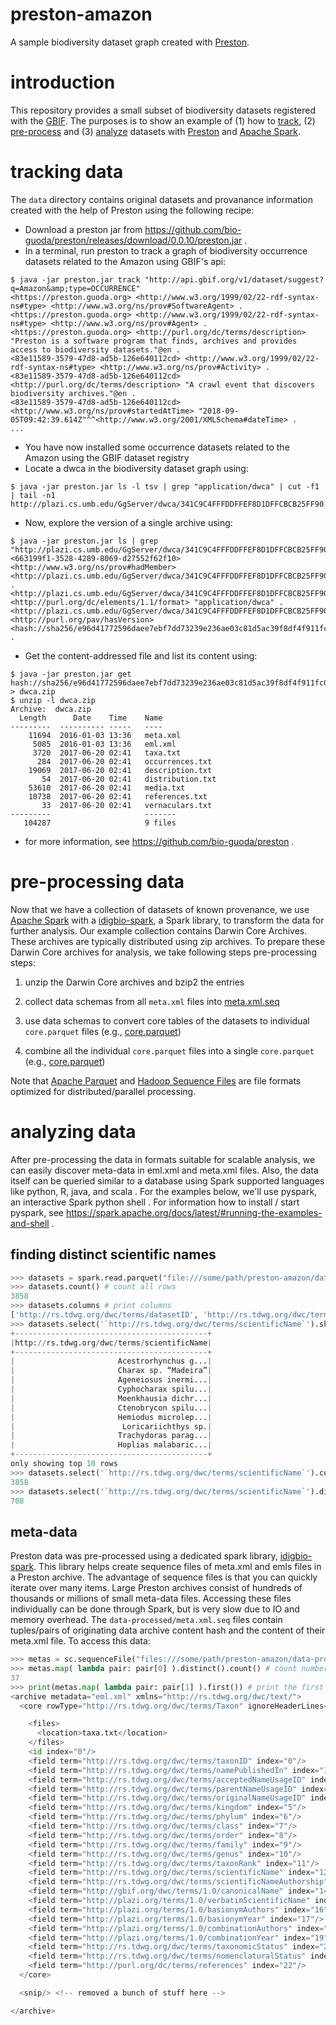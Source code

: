 # preston-amazon
A sample biodiversity dataset graph created with [Preston](https://github.com/bio-guoda/preston).

# introduction
This repository provides a small subset of biodiversity datasets registered with the [GBIF](https://gbif.org). The purposes is to show an example of (1) how to [track](#tracking-data), (2) [pre-process](#pre-processing-data) and (3) [analyze](#analyzing-data) datasets with [Preston](https://preston.guoda.bio) and [Apache Spark](https://spark.apache.org). 


# tracking data

The ```data``` directory contains original datasets and provanance information created with the help of Preston using the following recipe:

* Download a preston jar from https://github.com/bio-guoda/preston/releases/download/0.0.10/preston.jar .
* In a terminal, run preston to track a graph of biodiversity occurrence datasets related to the Amazon using GBIF's api:

```console
$ java -jar preston.jar track "http://api.gbif.org/v1/dataset/suggest?q=Amazon&amp;type=OCCURRENCE"
<https://preston.guoda.org> <http://www.w3.org/1999/02/22-rdf-syntax-ns#type> <http://www.w3.org/ns/prov#SoftwareAgent> .
<https://preston.guoda.org> <http://www.w3.org/1999/02/22-rdf-syntax-ns#type> <http://www.w3.org/ns/prov#Agent> .
<https://preston.guoda.org> <http://purl.org/dc/terms/description> "Preston is a software program that finds, archives and provides access to biodiversity datasets."@en .
<83e11589-3579-47d8-ad5b-126e640112cd> <http://www.w3.org/1999/02/22-rdf-syntax-ns#type> <http://www.w3.org/ns/prov#Activity> .
<83e11589-3579-47d8-ad5b-126e640112cd> <http://purl.org/dc/terms/description> "A crawl event that discovers biodiversity archives."@en .
<83e11589-3579-47d8-ad5b-126e640112cd> <http://www.w3.org/ns/prov#startedAtTime> "2018-09-05T09:42:39.614Z"^^<http://www.w3.org/2001/XMLSchema#dateTime> .
...
```

* You have now installed some occurrence datasets related to the Amazon using the GBIF dataset registry
* Locate a dwca in the biodiversity dataset graph using:

```console 
$ java -jar preston.jar ls -l tsv | grep "application/dwca" | cut -f1 | tail -n1
http://plazi.cs.umb.edu/GgServer/dwca/341C9C4FFFDDFFEF8D1DFFCBCB25FF90.zip
```

* Now, explore the version of a single archive using:

```console
$ java -jar preston.jar ls | grep "http://plazi.cs.umb.edu/GgServer/dwca/341C9C4FFFDDFFEF8D1DFFCBCB25FF90.zip"
<663199f1-3528-4289-8069-d27552f62f10> <http://www.w3.org/ns/prov#hadMember> <http://plazi.cs.umb.edu/GgServer/dwca/341C9C4FFFDDFFEF8D1DFFCBCB25FF90.zip> .
<http://plazi.cs.umb.edu/GgServer/dwca/341C9C4FFFDDFFEF8D1DFFCBCB25FF90.zip> <http://purl.org/dc/elements/1.1/format> "application/dwca" .
<http://plazi.cs.umb.edu/GgServer/dwca/341C9C4FFFDDFFEF8D1DFFCBCB25FF90.zip> <http://purl.org/pav/hasVersion> <hash://sha256/e96d41772596daee7ebf7dd73239e236ae03c81d5ac39f8df4f911fc08776e98> .
```

* Get the content-addressed file and list its content using:

```console
$ java -jar preston.jar get hash://sha256/e96d41772596daee7ebf7dd73239e236ae03c81d5ac39f8df4f911fc08776e98 > dwca.zip
$ unzip -l dwca.zip
Archive:  dwca.zip
  Length      Date    Time    Name
---------  ---------- -----   ----
    11694  2016-01-03 13:36   meta.xml
     5085  2016-01-03 13:36   eml.xml
     3720  2017-06-20 02:41   taxa.txt
      284  2017-06-20 02:41   occurrences.txt
    19069  2017-06-20 02:41   description.txt
       54  2017-06-20 02:41   distribution.txt
    53610  2017-06-20 02:41   media.txt
    10738  2017-06-20 02:41   references.txt
       33  2017-06-20 02:41   vernaculars.txt
---------                     -------
   104287                     9 files
```

* for more information, see https://github.com/bio-guoda/preston .

# pre-processing data

Now that we have a collection of datasets of known provenance, we use [Apache Spark](https://apache.spark.org) with a [idigbio-spark](https://github.com/bio-guoda/idigbio-spark), a Spark library, to transform the data for further analysis. Our example collection contains Darwin Core Archives. These archives are typically distributed using zip archives. To prepare these Darwin Core archives for analysis, we take following steps pre-processing steps:  

1. unzip the Darwin Core archives and bzip2 the entries

2. collect data schemas from all ```meta.xml``` files into [meta.xml.seq](./data-processed/meta.xml.seq)

3. use data schemas to convert core tables of the datasets to individual ```core.parquet``` files (e.g., [core.parquet](./data-processed/22/0f/220f6dd60ceba458c9b942e205675773d336ab3b0227e3fc04e7c854c85811ad/core.parquet))

4. combine all the individual ```core.parquet``` files into a single ```core.parquet``` (e.g., [core.parquet](./core.parquet)) 

Note that [Apache Parquet](https://parquet.apache.org) and [Hadoop Sequence Files](https://wiki.apache.org/hadoop/SequenceFile) are file formats optimized for distributed/parallel processing. 

# analyzing data

After pre-processing the data in formats suitable for scalable analysis, we can easily discover meta-data in eml.xml and meta.xml files. Also, the data itself can be queried similar to a database using Spark supported languages like python, R, java, and scala . For the examples below, we'll use pyspark, an interactive Spark python shell . For information how to install / start pyspark, see https://spark.apache.org/docs/latest/#running-the-examples-and-shell . 

## finding distinct scientific names


```python
>>> datasets = spark.read.parquet("file:///some/path/preston-amazon/data-processed/core.parquet") # load aggregate data
>>> datasets.count() # count all rows
3858
>>> datasets.columns # print columns
['http://rs.tdwg.org/dwc/terms/datasetID', 'http://rs.tdwg.org/dwc/terms/specificEpithet', 'http://rs.tdwg.org/dwc/terms/order', 'http://rs.tdwg.org/dwc/terms/taxonID', 'http://rs.tdwg.org/dwc/terms/country', 'http://plazi.org/terms/1.0/basionymYear', 'http://gbif.org/dwc/terms/1.0/canonicalName', 'undefined0', 'http://rs.tdwg.org/dwc/terms/basisOfRecord', 'http://plazi.org/terms/1.0/combinationYear', 'http://plazi.org/terms/1.0/basionymAuthors', 'http://rs.tdwg.org/dwc/terms/scientificName', 'http://rs.tdwg.org/dwc/terms/decimalLatitude', 'http://rs.tdwg.org/dwc/terms/eventDate', 'http://rs.tdwg.org/dwc/terms/waterBody', 'http://rs.tdwg.org/dwc/terms/acceptedNameUsageID', 'http://rs.tdwg.org/dwc/terms/locationID', 'http://rs.tdwg.org/dwc/terms/taxonRank', 'http://rs.tdwg.org/dwc/terms/institutionCode', 'http://rs.tdwg.org/dwc/terms/phylum', 'http://purl.org/dc/terms/references', 'http://rs.tdwg.org/dwc/terms/originalNameUsageID', 'http://rs.tdwg.org/dwc/terms/individualCount', 'http://rs.tdwg.org/dwc/terms/kingdom', 'http://rs.tdwg.org/dwc/terms/year', 'http://rs.tdwg.org/dwc/terms/eventID', 'http://rs.tdwg.org/dwc/terms/identificationQualifier', 'http://rs.tdwg.org/dwc/terms/namePublishedIn', 'http://rs.tdwg.org/dwc/terms/scientificNameAuthorship', 'http://rs.tdwg.org/dwc/terms/taxonomicStatus', 'http://rs.tdwg.org/dwc/terms/decimalLongitude', 'http://rs.tdwg.org/dwc/terms/locality', 'http://rs.tdwg.org/dwc/terms/parentNameUsageID', 'http://rs.tdwg.org/dwc/terms/catalogNumber', 'http://rs.tdwg.org/dwc/terms/collectionCode', 'http://plazi.org/terms/1.0/combinationAuthors', 'http://purl.org/dc/terms/license', 'http://purl.org/dc/terms/bibliographicCitation', 'http://purl.org/dc/terms/accessRights', 'http://rs.tdwg.org/dwc/terms/family', 'http://rs.tdwg.org/dwc/terms/dynamicProperties', 'http://plazi.org/terms/1.0/verbatimScientificName', 'http://rs.tdwg.org/dwc/terms/eventRemarks', 'http://rs.tdwg.org/dwc/terms/class', 'http://rs.tdwg.org/dwc/terms/occurrenceID', 'http://rs.tdwg.org/dwc/terms/nomenclaturalStatus', 'http://rs.tdwg.org/dwc/terms/genus', 'http://purl.org/dc/terms/rightsHolder', 'http://www.w3.org/ns/prov#wasDerivedFrom']
>>> datasets.select('`http://rs.tdwg.org/dwc/terms/scientificName`').show(10) # show top 10 scientific names
+-------------------------------------------+
|http://rs.tdwg.org/dwc/terms/scientificName|
+-------------------------------------------+
|                       Acestrorhynchus g...|
|                       Charax sp. “Madeira”|
|                       Ageneiosus inermi...|
|                       Cyphocharax spilu...|
|                       Moenkhausia dichr...|
|                       Ctenobrycon spilu...|
|                       Hemiodus microlep...|
|                        Loricariichthys sp.|
|                       Trachydoras parag...|
|                       Hoplias malabaric...|
+-------------------------------------------+
only showing top 10 rows
>>> datasets.select('`http://rs.tdwg.org/dwc/terms/scientificName`').count()
3858
>>> datasets.select('`http://rs.tdwg.org/dwc/terms/scientificName`').distinct().count()
708
```

## meta-data

Preston data was pre-processed using a dedicated spark library, [idigbio-spark](https://github.com/bio-guoda/idigbio-spark). This library helps create sequence files of meta.xml and emls files in a Preston archive. The advantage of sequence files is that you can quickly iterate over many items. Large Preston archives consist of hundreds of thousands or millions of small meta-data files. Accessing these files individually can be done through Spark, but is very slow due to IO and memory overhead. The ```data-processed/meta.xml.seq``` files contain tuples/pairs of originating data archive content hash and the content of their meta.xml file. To access this data:

```python
>>> metas = sc.sequenceFile("files:///some/path/preston-amazon/data-processed/meta.xml.seq") # create the meta.xml RDD with (hash, xml string) tuples
>>> metas.map( lambda pair: pair[0] ).distinct().count() # count number of unique archive content hashes
37
>>> print(metas.map( lambda pair: pair[1] ).first()) # print the first meta.xml file
<archive metadata="eml.xml" xmlns="http://rs.tdwg.org/dwc/text/">
  <core rowType="http://rs.tdwg.org/dwc/terms/Taxon" ignoreHeaderLines="1" fieldsEnclosedBy="" linesTerminatedBy="\n" fieldsTerminatedBy="\t" encoding="UTF-8">

    <files>
      <location>taxa.txt</location>
    </files>
    <id index="0"/>
    <field term="http://rs.tdwg.org/dwc/terms/taxonID" index="0"/>
    <field term="http://rs.tdwg.org/dwc/terms/namePublishedIn" index="1"/>
    <field term="http://rs.tdwg.org/dwc/terms/acceptedNameUsageID" index="2"/>
    <field term="http://rs.tdwg.org/dwc/terms/parentNameUsageID" index="3"/>
    <field term="http://rs.tdwg.org/dwc/terms/originalNameUsageID" index="4"/>
    <field term="http://rs.tdwg.org/dwc/terms/kingdom" index="5"/>
    <field term="http://rs.tdwg.org/dwc/terms/phylum" index="6"/>
    <field term="http://rs.tdwg.org/dwc/terms/class" index="7"/>
    <field term="http://rs.tdwg.org/dwc/terms/order" index="8"/>
    <field term="http://rs.tdwg.org/dwc/terms/family" index="9"/>
    <field term="http://rs.tdwg.org/dwc/terms/genus" index="10"/>
    <field term="http://rs.tdwg.org/dwc/terms/taxonRank" index="11"/>
    <field term="http://rs.tdwg.org/dwc/terms/scientificName" index="12"/>
    <field term="http://rs.tdwg.org/dwc/terms/scientificNameAuthorship" index="13"/>
    <field term="http://gbif.org/dwc/terms/1.0/canonicalName" index="14"/>
    <field term="http://plazi.org/terms/1.0/verbatimScientificName" index="15"/>
    <field term="http://plazi.org/terms/1.0/basionymAuthors" index="16"/>
    <field term="http://plazi.org/terms/1.0/basionymYear" index="17"/>
    <field term="http://plazi.org/terms/1.0/combinationAuthors" index="18"/>
    <field term="http://plazi.org/terms/1.0/combinationYear" index="19"/>
    <field term="http://rs.tdwg.org/dwc/terms/taxonomicStatus" index="20"/>
    <field term="http://rs.tdwg.org/dwc/terms/nomenclaturalStatus" index="21"/>
    <field term="http://purl.org/dc/terms/references" index="22"/>
  </core>

  <snip/> <!-- removed a bunch of stuff here -->

</archive>

```
